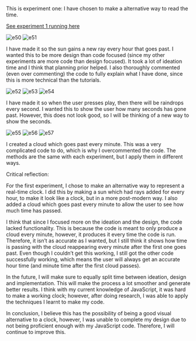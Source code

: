 This is experiment one: I have chosen to make a alternative way to read the time.

[See experiment 1 running here](/experiment1_2025_06_01_13_49_28/index.html)

![e50](https://github.com/user-attachments/assets/31eb7b4c-260a-4689-aace-8ca56297efca)
![e51](https://github.com/user-attachments/assets/79670fe5-ae4a-4fc8-9289-9f7227a9d96b)

I have made it so the sun gains a new ray every hour that goes past. I wanted this to be more design than code focused (since my other experiments are more code than design focused). It took a lot of ideation time and I think that planning prior helped. I also thoroughly commented (even over commenting) the code to fully explain what I have done, since this is more technical than the tutorials.


![e52](https://github.com/user-attachments/assets/e4bfa9df-ea25-4980-9f84-253b1c6b522f)
![e53](https://github.com/user-attachments/assets/81a55b2a-7feb-41f6-b427-8fbf4dc97474)
![e54](https://github.com/user-attachments/assets/090eb8d8-ff7e-4941-9378-8b049ef8b84e)

I have made it so when the user presses play, then there will be raindrops every second. I wanted this to show the user how many seconds has gone past. However, this does not look good, so I will be thinking of a new way to show the seconds.

![e55](https://github.com/user-attachments/assets/62975d3c-112b-4408-8ad3-de227bfcf9eb)
![e56](https://github.com/user-attachments/assets/ff3119b7-f6a6-46ca-b832-d2471fcad511)
![e57](https://github.com/user-attachments/assets/b09a8c8c-10e5-4e05-858c-b59ec607496d)

I created a cloud which goes past every minute. This was a very complicated code to do, which is why I overcommented the code. The methods are the same with each experiment, but I apply them in different ways.

Critical reflection:

For the first experiment, I chose to make an alternative way to represent a real-time clock. I did this by making a sun which had rays added for every hour, to make it look like a clock, but in a more post-modern way. I also added a cloud which goes past every minute to allow the user to see how much time has passed.

I think that since I focused more on the ideation and the design, the code lacked functionality. This is because the code is meant to only produce a cloud every minute, however, it produces it every time the code is run. Therefore, it isn’t as accurate as I wanted, but I still think it shows how time is passing with the cloud reappearing every minute after the first one goes past. Even though I couldn’t get this working, I still got the other code successfully working, which means the user will always get an accurate hour time (and minute time after the first cloud passes).

In the future, I will make sure to equally split time between ideation, design and implementation. This will make the process a lot smoother and generate better results. I think with my current knowledge of JavaScript, it was hard to make a working clock; however, after doing research, I was able to apply the techniques I learnt to make my code.

In conclusion, I believe this has the possibility of being a good visual alternative to a clock, however, I was unable to complete my design due to not being proficient enough with my JavaScript code. Therefore, I will continue to improve this.



